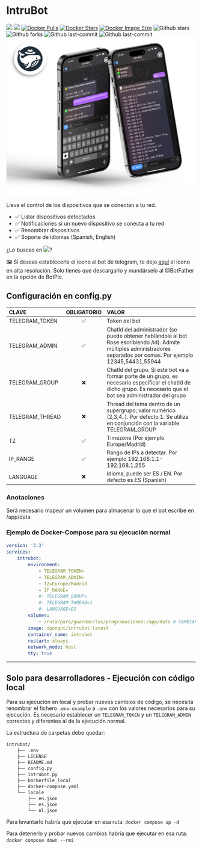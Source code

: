 # IntruBot
[![](https://badgen.net/badge/icon/github?icon=github&label)](https://github.com/dgongut/intrubot)
[![](https://badgen.net/badge/icon/docker?icon=docker&label)](https://hub.docker.com/r/dgongut/intrubot)
[![Docker Pulls](https://badgen.net/docker/pulls/dgongut/intrubot?icon=docker&label=pulls)](https://hub.docker.com/r/dgongut/intrubot/)
[![Docker Stars](https://badgen.net/docker/stars/dgongut/intrubot?icon=docker&label=stars)](https://hub.docker.com/r/dgongut/intrubot/)
[![Docker Image Size](https://badgen.net/docker/size/dgongut/intrubot?icon=docker&label=image%20size)](https://hub.docker.com/r/dgongut/intrubot/)
![Github stars](https://badgen.net/github/stars/dgongut/intrubot?icon=github&label=stars)
![Github forks](https://badgen.net/github/forks/dgongut/intrubot?icon=github&label=forks)
![Github last-commit](https://img.shields.io/github/last-commit/dgongut/intrubot)
![Github last-commit](https://badgen.net/github/license/dgongut/intrubot)
![alt text](https://github.com/dgongut/pictures/blob/main/IntruBot/mockup.png)

Lleva el control de los dispositivos que se conectan a tu red.

- ✅ Listar dispositivos detectados
- ✅ Notificaciones si un nuevo dispositivo se conecta a tu red
- ✅ Renombrar dispositivos
- ✅ Soporte de idiomas (Spanish, English)

¿Lo buscas en [![](https://badgen.net/badge/icon/docker?icon=docker&label)](https://hub.docker.com/r/dgongut/intrubot)?

🖼️ Si deseas establecerle el icono al bot de telegram, te dejo [aquí](https://raw.githubusercontent.com/dgongut/pictures/main/IntruBot/IntruBot.png) el icono en alta resolución. Solo tienes que descargarlo y mandárselo al @BotFather en la opción de BotPic.

## Configuración en config.py

| CLAVE  | OBLIGATORIO | VALOR |
|:------------- |:---------------:| :-------------|
|TELEGRAM_TOKEN |✅| Token del bot |
|TELEGRAM_ADMIN |✅| ChatId del administrador (se puede obtener hablándole al bot Rose escribiendo /id). Admite múltiples administradores separados por comas. Por ejemplo 12345,54431,55944 |
|TELEGRAM_GROUP |❌| ChatId del grupo. Si este bot va a formar parte de un grupo, es necesario especificar el chatId de dicho grupo. Es necesario que el bot sea administrador del grupo |
|TELEGRAM_THREAD |❌| Thread del tema dentro de un supergrupo; valor numérico (2,3,4..). Por defecto 1. Se utiliza en conjunción con la variable TELEGRAM_GROUP |
|TZ |✅| Timezone (Por ejemplo Europe/Madrid) |
|IP_RANGE |✅| Rango de IPs a detectar. Por ejemplo 192.168.1.1-192.168.1.255 | 
|LANGUAGE |❌| Idioma, puede ser ES / EN. Por defecto es ES (Spanish) |

### Anotaciones
Será necesario mapear un volumen para almacenar lo que el bot escribe en /app/data

### Ejemplo de Docker-Compose para su ejecución normal

```yaml
version: '3.3'
services:
    intrubot:
        environment:
            - TELEGRAM_TOKEN=
            - TELEGRAM_ADMIN=
            - TZ=Europe/Madrid
            - IP_RANGE=
            #- TELEGRAM_GROUP=
            #- TELEGRAM_THREAD=1
            #- LANGUAGE=ES
        volumes:
            - /ruta/para/guardar/las/programaciones:/app/data # CAMBIAR LA PARTE IZQUIERDA
        image: dgongut/intrubot:latest
        container_name: intrubot
        restart: always
        network_mode: host
        tty: true
```

---

## Solo para desarrolladores - Ejecución con código local


Para su ejecución en local y probar nuevos cambios de código, se necesita renombrar el fichero `.env-example` a `.env` con los valores necesarios para su ejecución.
Es necesario establecer un `TELEGRAM_TOKEN` y un `TELEGRAM_ADMIN` correctos y diferentes al de la ejecución normal.

La estructura de carpetas debe quedar:

```
intrubot/
    ├── .env
    ├── LICENSE
    ├── README.md
    ├── config.py
    ├── intrubot.py
    ├── Dockerfile_local
    ├── docker-compose.yaml
    └── locale
        ├── en.json
        ├── es.json
        └── nl.json
```

Para levantarlo habría que ejecutar en esa ruta: `docker compose up -d`

Para detenerlo y probar nuevos cambios habría que ejecutar en esa ruta: `docker compose down --rmi`
